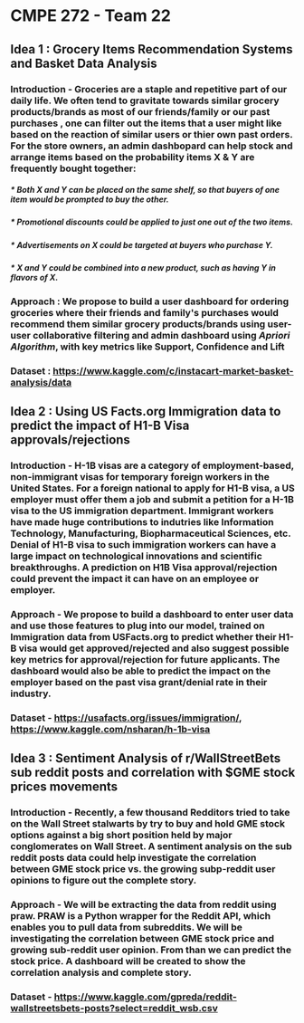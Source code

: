 # CMPE 272 - Team 22

## Idea 1 : Grocery Items Recommendation Systems and Basket Data Analysis

### Introduction - Groceries are a staple and repetitive part of our daily life. We often tend to gravitate towards similar grocery products/brands as most of our friends/family or our past purchases , one can filter out the items that a user might like based on the reaction of similar users or thier own past orders. For the store owners, an admin dashbopard can help stock and arrange items based on the probability items X & Y are frequently bought together:

##### * Both X and Y can be placed on the same shelf, so that buyers of one item would be prompted to buy the other.

##### * Promotional discounts could be applied to just one out of the two items.

##### * Advertisements on X could be targeted at buyers who purchase Y.

##### * X and Y could be combined into a new product, such as having Y in flavors of X.


### Approach : We propose to build a user dashboard for ordering groceries where their friends and family's purchases would recommend them similar grocery products/brands using   user-user collaborative filtering and admin dashboard using *Apriori Algorithm*, with key metrics like Support, Confidence and Lift

### Dataset : https://www.kaggle.com/c/instacart-market-basket-analysis/data


## Idea 2 : Using US Facts.org Immigration data to predict the impact of H1-B Visa approvals/rejections 

### Introduction -  H-1B visas are a category of employment-based, non-immigrant visas for temporary foreign workers in the United States. For a foreign national to apply for H1-B visa, a US employer must offer them a job and submit a petition for a H-1B visa to the US immigration department. Immigrant workers have made huge contributions to indutries like Information Technology, Manufacturing, Biopharmaceutical Sciences, etc. Denial of H1-B visa to such immigration workers can have a large impact on technological innovations and scientific breakthroughs. A prediction on H1B Visa approval/rejection could prevent the impact it can have on an employee or employer.

### Approach -  We propose to build a dashboard to enter user data and use those features to plug into our model, trained on Immigration data from USFacts.org to predict whether their H1-B visa would get approved/rejected and also suggest possible key metrics for approval/rejection for future applicants. The dashboard would also be able to predict the impact on the employer based on the past visa grant/denial rate in their industry.

### Dataset - https://usafacts.org/issues/immigration/, https://www.kaggle.com/nsharan/h-1b-visa



## Idea 3 : Sentiment Analysis of r/WallStreetBets sub reddit posts and correlation with $GME stock prices movements

### Introduction - Recently, a few thousand Redditors tried to take on the Wall Street stalwarts by try to buy and hold GME stock options against a big short position held by major conglomerates on Wall Street. A sentiment analysis on the sub reddit posts data could help investigate the correlation between GME stock price vs. the growing subp-reddit user opinions to figure out the complete story.

### Approach - We will be extracting the data from reddit using praw. PRAW is a Python wrapper for the Reddit API, which enables you to pull data from subreddits. We will be investigating the correlation between GME stock price and growing sub-reddit user opinion. From than we can predict the stock price. A dashboard will be created to show the correlation analysis and complete story.

### Dataset - https://www.kaggle.com/gpreda/reddit-wallstreetsbets-posts?select=reddit_wsb.csv


